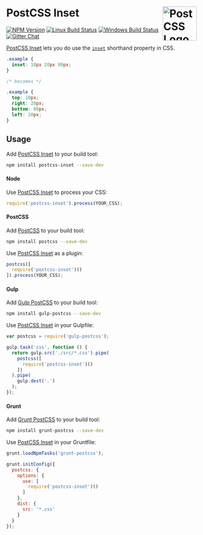 # PostCSS Inset [<img src="https://postcss.github.io/postcss/logo.svg" alt="PostCSS Logo" width="90" height="90" align="right">][postcss]

[![NPM Version][npm-img]][npm-url]
[![Linux Build Status][cli-img]][cli-url]
[![Windows Build Status][win-img]][win-url]
[![Gitter Chat][git-img]][git-url]

[PostCSS Inset] lets you do use the [`inset`] shorthand property in CSS.

```css
.example {
  inset: 10px 20px 80px;
}

/* becomes */

.example {
  top: 10px;
  right: 20px;
  bottom: 80px;
  left: 20px;
}
```

## Usage

Add [PostCSS Inset] to your build tool:

```bash
npm install postcss-inset --save-dev
```

#### Node

Use [PostCSS Inset] to process your CSS:

```js
require('postcss-inset').process(YOUR_CSS);
```

#### PostCSS

Add [PostCSS] to your build tool:

```bash
npm install postcss --save-dev
```

Use [PostCSS Inset] as a plugin:

```js
postcss([
  require('postcss-inset')()
]).process(YOUR_CSS);
```

#### Gulp

Add [Gulp PostCSS] to your build tool:

```bash
npm install gulp-postcss --save-dev
```

Use [PostCSS Inset] in your Gulpfile:

```js
var postcss = require('gulp-postcss');

gulp.task('css', function () {
  return gulp.src('./src/*.css').pipe(
    postcss([
      require('postcss-inset')()
    ])
  ).pipe(
    gulp.dest('.')
  );
});
```

#### Grunt

Add [Grunt PostCSS] to your build tool:

```bash
npm install grunt-postcss --save-dev
```

Use [PostCSS Inset] in your Gruntfile:

```js
grunt.loadNpmTasks('grunt-postcss');

grunt.initConfig({
  postcss: {
    options: {
      use: [
        require('postcss-inset')()
      ]
    },
    dist: {
      src: '*.css'
    }
  }
});
```

[npm-url]: https://www.npmjs.com/package/postcss-inset
[npm-img]: https://img.shields.io/npm/v/postcss-inset.svg
[cli-url]: https://travis-ci.org/jonathantneal/postcss-inset
[cli-img]: https://img.shields.io/travis/jonathantneal/postcss-inset.svg
[win-url]: https://ci.appveyor.com/project/jonathantneal/postcss-inset
[win-img]: https://img.shields.io/appveyor/ci/jonathantneal/postcss-inset.svg
[git-url]: https://gitter.im/postcss/postcss
[git-img]: https://img.shields.io/badge/chat-gitter-blue.svg

[PostCSS Inset]: https://github.com/jonathantneal/postcss-inset
[PostCSS]: https://github.com/postcss/postcss
[Gulp PostCSS]: https://github.com/postcss/gulp-postcss
[Grunt PostCSS]: https://github.com/nDmitry/grunt-postcss
[`inset`]: https://www.w3.org/TR/css-logical-1/#propdef-inset
